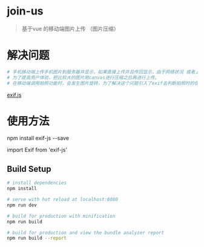 # join-us

> 基于vue 的移动端图片上传 （图片压缩）


# 解决问题

``` bash
# 手机移动端上传手机图片到服务器并显示，如果直接上传并且传回显示，由于网络状况 或者上传图片太大造成 图片加载缓慢 并且浪费手机流量 。
# 为了提高用户体验，把比较大的图片用canvas进行压缩之后再进行上传。
# 在移动端调用拍照功能时，会发生图片旋转，为了解决这个问题引入了exif去判断拍照时的信息再去处理图片。
```

[exif.js](https://github.com/exif-js/exif-js)

# 使用方法 

npm install exif-js --save

import Exif from 'exif-js'

## Build Setup

``` bash
# install dependencies
npm install

# serve with hot reload at localhost:8080
npm run dev

# build for production with minification
npm run build

# build for production and view the bundle analyzer report
npm run build --report
```

